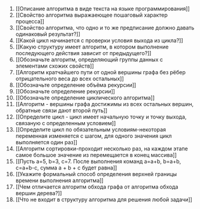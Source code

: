 1. [[Описание алгоритма в виде текста на языке программирования]]
2. [[Свойство алгоритма выражаеющее пошаговый характер процесса]]
3. [[Свойство алгоритма, что одно и то же предписание должно давать одинаковый результат?]]
4. [[Какой цикл начинается с проверки условия выхода из цикла?]]
5. [[Какую структуру имеет алгоритм, в котором выполнение последующего действия зависит от предыдущего?]]
6. [[Обозначьте алгоритм, определяющий группы данных с элементами схожих свойств]]
7. [[Алгоритм кратчайшего пути от одной вершины графа без рёбер отрицательного веса до всех остальных]]
8. [[Обозначьте определение объёма рекурсии]]
9. [[Обозначьте определение рекурсии]]
10. [[Обозначьте определение циклического алгоритма]]
11. [[Алгоритм - вершины графа достижимы из всех остальных вершин, обратные связи дают второй путь]]
12. [[Определите цикл - цикл имеет начальную точку и точку выхода, связаную с определенным условием]]
13. [[Определите цикл по обязательным условиям-некоторая переменная изменяется с шагом, для одного значения цикл выполняется один раз]]
14. [[Алгоритм сортировки-проходит несколько раз, на каждом этапе самое большое значение из перемещается в конец массива]]
15. [[Пусть а=5, b=3, с=7. После выполнения команд а=a+b, b=a+b, с=a+b-с, сумма a + b + с будет равна]]
16. [[Укажите формальный способ определения верхней границы времени выполнения алгоритма]]
17. [[Чем отличается алгоритм обхода графа от алгоритма обхода вершин дерева?]]
18. [[Что не входит в структуру алгоритма для решения любой задачи]]
